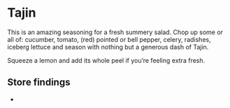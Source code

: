 # Tajin

<primary-label ref="pantry"/>
<secondary-label ref="mx"/>

[](https://www.tajin.com/)

This is an amazing seasoning for a fresh summery salad. Chop up some or all of: cucumber, tomato, (red) pointed or bell pepper, celery, radishes, iceberg lettuce and season with nothing but a generous dash of Tajin.

Squeeze a lemon and add its whole peel if you’re feeling extra fresh.

## Store findings

- [](Pantry-Stores-Suppliers.md#mexhaus-de)
